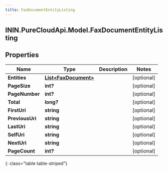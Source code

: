 ```yaml
---
title: FaxDocumentEntityListing
---
```

## ININ.PureCloudApi.Model.FaxDocumentEntityListing

## Properties

|Name | Type | Description | Notes|
|------------ | ------------- | ------------- | -------------|
| **Entities** | [**List&lt;FaxDocument&gt;**](FaxDocument.html) |  | [optional] |
| **PageSize** | **int?** |  | [optional] |
| **PageNumber** | **int?** |  | [optional] |
| **Total** | **long?** |  | [optional] |
| **FirstUri** | **string** |  | [optional] |
| **PreviousUri** | **string** |  | [optional] |
| **LastUri** | **string** |  | [optional] |
| **SelfUri** | **string** |  | [optional] |
| **NextUri** | **string** |  | [optional] |
| **PageCount** | **int?** |  | [optional] |
{: class="table table-striped"}


